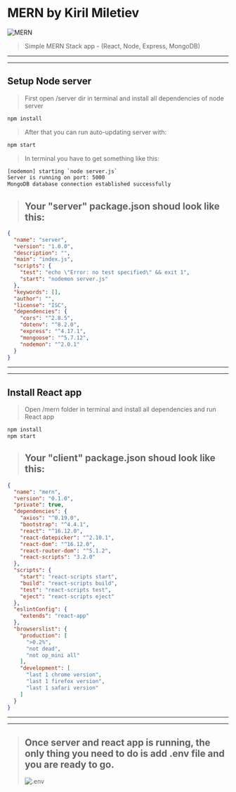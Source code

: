 # MERN by __**Kiril**__ **__Miletiev__**
 ![MERN](https://i.morioh.com/139b757e13.png)

 >Simple MERN Stack app - (React, Node, Express, MongoDB)
---
---
## Setup Node server
>First open /server dir in terminal and install all dependencies of node server
```bash
npm install
```
>After that you can run auto-updating server with: 
```bash
npm start
```
>In terminal you have to get something like this:

```bash
[nodemon] starting `node server.js`
Server is running on port: 5000
MongoDB database connection established successfully
```
>## Your "server" package.json shoud look like this:
```json
{
  "name": "server",
  "version": "1.0.0",
  "description": "",
  "main": "index.js",
  "scripts": {
    "test": "echo \"Error: no test specified\" && exit 1",
    "start": "nodemon server.js"
  },
  "keywords": [],
  "author": "",
  "license": "ISC",
  "dependencies": {
    "cors": "^2.8.5",
    "dotenv": "^8.2.0",
    "express": "^4.17.1",
    "mongoose": "^5.7.12",
    "nodemon": "^2.0.1"
  }
}
```
---
---
## Install React app
> Open /mern folder in terminal and install all dependencies and run React app
```bash
npm install
npm start
```
>## Your "client" package.json shoud look like this:
```json
{
  "name": "mern",
  "version": "0.1.0",
  "private": true,
  "dependencies": {
    "axios": "^0.19.0",
    "bootstrap": "^4.4.1",
    "react": "^16.12.0",
    "react-datepicker": "^2.10.1",
    "react-dom": "^16.12.0",
    "react-router-dom": "^5.1.2",
    "react-scripts": "3.2.0"
  },
  "scripts": {
    "start": "react-scripts start",
    "build": "react-scripts build",
    "test": "react-scripts test",
    "eject": "react-scripts eject"
  },
  "eslintConfig": {
    "extends": "react-app"
  },
  "browserslist": {
    "production": [
      ">0.2%",
      "not dead",
      "not op_mini all"
    ],
    "development": [
      "last 1 chrome version",
      "last 1 firefox version",
      "last 1 safari version"
    ]
  }
}

```
---
---
>## Once server and react app is running, the only thing you need to do is add .env file and you are ready to go.
>![.env](https://i.stack.imgur.com/SsQug.png)